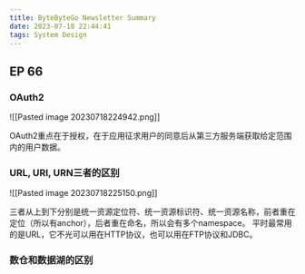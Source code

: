 ```yaml
---
title: ByteByteGo Newsletter Summary
date: 2023-07-18 22:44:41
tags: System Design
---
```


## EP 66


### OAuth2

![[Pasted image 20230718224942.png]]

OAuth2重点在于授权，在于应用征求用户的同意后从第三方服务端获取给定范围内的用户数据。


### URL, URI, URN三者的区别

![[Pasted image 20230718225150.png]]

三者从上到下分别是统一资源定位符、统一资源标识符、统一资源名称，前者重在定位（所以有anchor），后者重在命名，所以会有多个namespace。
平时最常用的是URL，它不光可以用在HTTP协议，也可以用在FTP协议和JDBC。


### 数仓和数据湖的区别

